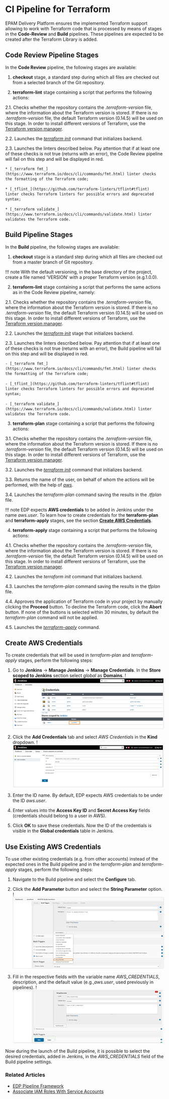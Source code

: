 # CI Pipeline for Terraform

EPAM Delivery Platform ensures the implemented Terraform support allowing to work with Terraform code that is processed by means of stages in the **Code-Review** and **Build** pipelines. These pipelines are expected to be created after the Terraform Library is added.

## Code Review Pipeline Stages

In the **Code Review** pipeline, the following stages are available:

1. **checkout** stage, a standard step during which all files are checked out from a selected branch of the Git repository.

2. **terraform-lint** stage containing a script that performs the following actions:

  2.1. Checks whether the repository contains the _.terraform-version_ file, where the information about the Terraform version is stored. If there is no _.terraform-version_ file, the default Terraform version (0.14.5) will be used on this stage. In order to install different versions of Terraform, use the [Terraform version manager](https://github.com/tfutils/tfenv#tfenv).

  2.2. Launches the [_terraform init_](https://www.terraform.io/docs/cli/commands/init.html) command that initializes backend.

  2.3. Launches the linters described below. Pay attention that if at least one of these checks is not true (returns with an error), the Code Review pipeline will fail on this step and will be displayed in red.

    * [_terraform fmt_](https://www.terraform.io/docs/cli/commands/fmt.html) linter checks the formatting of the Terraform code;

    * [_tflint_](https://github.com/terraform-linters/tflint#tflint) linter checks Terraform linters for possible errors and deprecated syntax;

    * [_terraform validate_](https://www.terraform.io/docs/cli/commands/validate.html) linter validates the Terraform code.

## Build Pipeline Stages

In the **Build** pipeline, the following stages are available:

1. **checkout** stage is a standard step during which all files are checked out from a master branch of Git repository.

  !!! note
      With the default versioning, in the base directory of the project, create a file named 'VERSION' with a proper Terraform version (e.g.1.0.0).

2. **terraform-lint** stage containing a script that performs the same actions as in the Code Review pipeline, namely:

  2.1. Checks whether the repository contains the _.terraform-version_ file, where the information about the Terraform version is stored. If there is no _.terraform-version_ file, the default Terraform version (0.14.5) will be used on this stage. In order to install different versions of Terraform, use the [Terraform version manager](https://github.com/tfutils/tfenv#tfenv).

  2.2. Launches the [_terraform init_](https://www.terraform.io/docs/cli/commands/init.html) stage that initializes backend.

  2.3. Launches the linters described below. Pay attention that if at least one of these checks is not true (returns with an error), the Build pipeline will fail on this step and will be displayed in red.

    - [_terraform fmt_](https://www.terraform.io/docs/cli/commands/fmt.html) linter checks the formatting of the Terraform code;

    - [_tflint_](https://github.com/terraform-linters/tflint#tflint) linter checks Terraform linters for possible errors and deprecated syntax;

    - [_terraform validate_](https://www.terraform.io/docs/cli/commands/validate.html) linter validates the Terraform code.

3. **terraform-plan** stage containing a script that performs the following actions:

  3.1. Checks whether the repository contains the _.terraform-version_ file, where the information about the Terraform version is stored. If there is no _.terraform-version_ file, the default Terraform version (0.14.5) will be used on this stage. In order to install different versions of Terraform, use the [Terraform version manager](https://github.com/tfutils/tfenv#tfenv).

  3.2. Launches the [_terraform init_](https://www.terraform.io/docs/cli/commands/init.html) command that initializes backend.

  3.3. Returns the name of the user, on behalf of whom the actions will be performed, with the help of [_aws_](https://docs.aws.amazon.com/cli/latest/reference/index.html).

  3.4. Launches the _terraform-plan_ command saving the results in the _.tfplan_ file.

  !!! note
      EDP expects **AWS credentials** to be added in Jenkins under the name _aws.user_. To learn how to create credentials for the **terraform-plan** and **terraform-apply** stages, see the section [**Create AWS Credentials**](#create-aws-credentials).

4. **terraform-apply** stage containing a script that performs the following actions:

  4.1. Checks whether the repository contains the _.terraform-version_ file, where the information about the Terraform version is stored. If there is no _.terraform-version_ file, the default Terraform version (0.14.5) will be used on this stage. In order to install different versions of Terraform, use the [Terraform version manager](https://github.com/tfutils/tfenv#tfenv).

  4.2. Launches the _terraform init_ command that initializes backend.

  4.3. Launches the _terraform-plan_ command saving the results in the _tfplan_ file.

  4.4. Approves the application of Terraform code in your project by manually clicking the **Proceed** button. To decline the Terraform code, click the **Abort** button. If none of the buttons is selected within 30 minutes, by default the _terraform-plan_ command will not be applied.

  4.5. Launches the [_terraform-apply_](https://www.terraform.io/docs/cli/commands/apply.html) command.

## Create AWS Credentials

To create credentials that will be used in _terraform-plan_ and _terraform-apply_ stages, perform the following steps:

  1. Go to **Jenkins** -> **Manage Jenkins** -> **Manage Credentials**. In the **Store scoped to Jenkins** section select _global_ as **Domains**.
    !![Jenkins credential](../assets/user-guide/tflib1.png)

  2. Click the **Add Credentials** tab and select _AWS Credentials_ in the **Kind** dropdown.
    !![Jenkins credential](../assets/user-guide/tflib2.png)

  3. Enter the ID name. By default, EDP expects AWS credentials to be under the ID _aws.user_.

  4. Enter values into the **Access Key ID** and **Secret Access Key** fields (credentials should belong to a user in AWS).

  5. Click **OK** to save these credentials. Now the ID of the credentials is visible in the **Global credentials** table in Jenkins.

## Use Existing AWS Credentials

To use other existing credentials (e.g. from other accounts) instead of the expected ones in the Build pipeline and in the _terraform-plan_ and _terraform-apply_ stages, perform the following steps:

1. Navigate to the Build pipeline and select the **Configure** tab.

2. Click the **Add Parameter** button and select the **String Parameter** option.
  !![Add string parameter](../assets/user-guide/tflib3.png)

3. Fill in the respective fields with the variable name _AWS_CREDENTIALS_, description, and the default value (e.g.,_aws.user_, used previously in pipelines).
  !![Set value](../assets/user-guide/tflib4.png)

Now during the launch of the Build pipeline, it is possible to select the desired credentials, added in Jenkins, in the _AWS_CREDENTIALS_ field of the Build pipeline settings.

### Related Articles

* [EDP Pipeline Framework](pipeline-framework.md)
* [Associate IAM Roles With Service Accounts](../operator-guide/enable-irsa.md)
